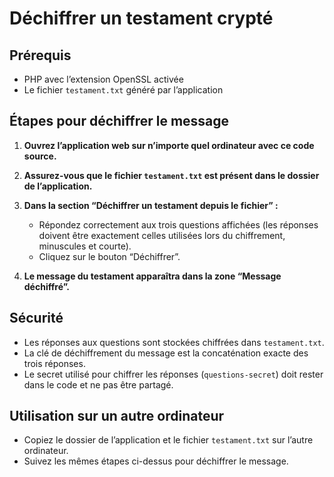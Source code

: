 # Déchiffrer un testament crypté

## Prérequis

- PHP avec l’extension OpenSSL activée
- Le fichier `testament.txt` généré par l’application

## Étapes pour déchiffrer le message

1. **Ouvrez l’application web sur n’importe quel ordinateur avec ce code source.**
2. **Assurez-vous que le fichier `testament.txt` est présent dans le dossier de l’application.**
3. **Dans la section “Déchiffrer un testament depuis le fichier” :**
   - Répondez correctement aux trois questions affichées (les réponses doivent être exactement celles utilisées lors du chiffrement, minuscules et courte).
   - Cliquez sur le bouton “Déchiffrer”.

4. **Le message du testament apparaîtra dans la zone “Message déchiffré”.**

## Sécurité

- Les réponses aux questions sont stockées chiffrées dans `testament.txt`.
- La clé de déchiffrement du message est la concaténation exacte des trois réponses.
- Le secret utilisé pour chiffrer les réponses (`questions-secret`) doit rester dans le code et ne pas être partagé.

## Utilisation sur un autre ordinateur

- Copiez le dossier de l’application et le fichier `testament.txt` sur l’autre ordinateur.
- Suivez les mêmes étapes ci-dessus pour déchiffrer le message.

